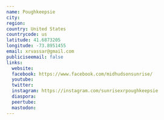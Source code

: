 ```yaml
---
name: Poughkeepsie
city:
region:
country: United States
countrycode: us
latitude: 41.6873205
longitude: -73.8951455
email: xrvassar@gmail.com
publiciseemail: false
links:
  website:
  facebook: https://www.facebook.com/midhudsonsunrise/
  youtube:
  twitter:
  instagram: https://instagram.com/sunrisexrpoughkeepsie
  diaspora:
  peertube:
  mastodon:
---
```

